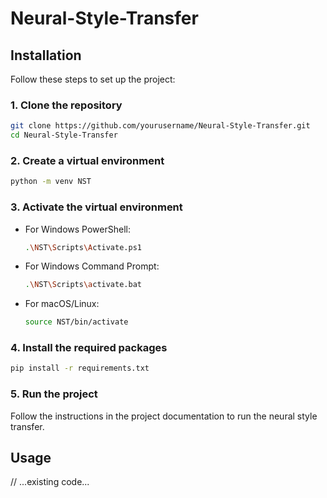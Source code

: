 # Neural-Style-Transfer

## Installation

Follow these steps to set up the project:

### 1. Clone the repository

```sh
git clone https://github.com/yourusername/Neural-Style-Transfer.git
cd Neural-Style-Transfer
```

### 2. Create a virtual environment

```sh
python -m venv NST
```

### 3. Activate the virtual environment

- For Windows PowerShell:
  ```sh
  .\NST\Scripts\Activate.ps1
  ```
- For Windows Command Prompt:
  ```sh
  .\NST\Scripts\activate.bat
  ```
- For macOS/Linux:
  ```sh
  source NST/bin/activate
  ```

### 4. Install the required packages

```sh
pip install -r requirements.txt
```

### 5. Run the project

Follow the instructions in the project documentation to run the neural style transfer.

## Usage

// ...existing code...

